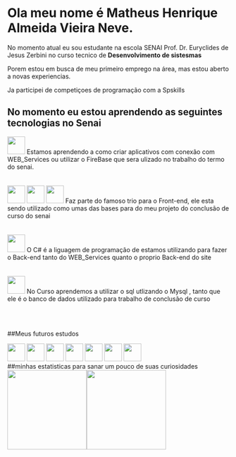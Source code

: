 # Ola meu nome é Matheus Henrique Almeida Vieira Neve.
 
No momento atual eu sou estudante na escola SENAI Prof. Dr. Euryclides de Jesus Zerbini no curso tecnico de <strong> Desenvolvimento de sistesmas</strong>

Porem estou em busca de meu primeiro emprego na área, mas estou aberto a novas experiencias.

Ja participei de competiçoes de programação com a Spskills 

## No momento eu estou aprendendo as seguintes tecnologias no Senai

<div >
<img src="https://cdn.jsdelivr.net/gh/devicons/devicon/icons/androidstudio/androidstudio-original.svg" width="40" height="40" /> 
Estamos aprendendo a como criar aplicativos com conexão com WEB_Services ou utilizar o FireBase que sera ulizado no trabalho do termo do senai.
</div>
<br><br>

<div>
<img src="https://cdn.jsdelivr.net/gh/devicons/devicon/icons/css3/css3-original.svg"  width="40" height="40"/>
<img src="https://cdn.jsdelivr.net/gh/devicons/devicon/icons/html5/html5-original.svg" width="40" height="40"/>
<img src="https://cdn.jsdelivr.net/gh/devicons/devicon/icons/javascript/javascript-original.svg" width="40" height="40" /> 
Faz parte do famoso trio para o Front-end, ele esta sendo utilizado como umas das bases para do meu projeto do conclusão de curso do senai

</div>
<br><br>

<div>
<img src="https://cdn.jsdelivr.net/gh/devicons/devicon/icons/csharp/csharp-original.svg" width="40" height="40" />
O C# é a liguagem de programação de estamos utilizando para fazer o Back-end tanto do WEB_Services quanto o proprio Back-end do site 
</div>
<br><br>


<img src="https://cdn.jsdelivr.net/gh/devicons/devicon/icons/mysql/mysql-plain.svg" width="40" height="40" />
No Curso aprendemos a utilizar o sql utlizando o Mysql , tanto que ele é o banco de dados utilizado para trabalho de conclusão de curso

<br><br>

##Meus futuros estudos<br>
<div>
<img src="https://cdn.jsdelivr.net/gh/devicons/devicon/icons/php/php-original.svg" width="40" height="40" />
<img src="https://cdn.jsdelivr.net/gh/devicons/devicon/icons/apache/apache-original-wordmark.svg" width="40" height="40" />
<img src="https://cdn.jsdelivr.net/gh/devicons/devicon/icons/composer/composer-original.svg" width="40" height="40" />
<img src="https://cdn.jsdelivr.net/gh/devicons/devicon/icons/laravel/laravel-plain.svg" width="40" height="40" />
<img src="https://cdn.jsdelivr.net/gh/devicons/devicon/icons/javascript/javascript-original.svg" width="40" height="40" />
<img src="https://cdn.jsdelivr.net/gh/devicons/devicon/icons/nodejs/nodejs-original-wordmark.svg" width="40" height="40" />
<img src="https://cdn.jsdelivr.net/gh/devicons/devicon/icons/angularjs/angularjs-original.svg" width="40" height="40" />
</div>

<div>
##minhas estatisticas para sanar um pouco de suas curiosidades<br>
<a href="https://github.com/Neprim1609"><img height="180em" src="https://github-readme-stats.vercel.app/api/top-langs/?username=Neprim1609&layout=compact&langs_count=7&theme=dracula"/><img height="180em" src="https://github-readme-stats.vercel.app/api?username=Neprim1609&show_icons=true&theme=dracula&include_all_commits=true&count_private=true"/>
</div>

          
